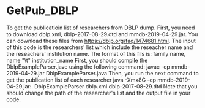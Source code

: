 # GetPub_DBLP
To get the publicatioin list of researchers from DBLP dump. First, you need to download dblp.xml, dblp-2017-08-29.dtd and mmdb-2019-04-29.jar. You can download these files from https://dblp.org/faq/1474681.html. 
The input of this code is the researchers' list which include the reseacher name and the reseachers' institution name. The format of this fils is: family name, name "\t"	institution_name
 First, you should compile the DblpExampleParser.jave using the following command:
 javac -cp mmdb-2019-04-29.jar DblpExampleParser.java
Then, you run the next command to get the publication list of each researcher
java -Xmx8G -cp mmdb-2019-04-29.jar:. DblpExampleParser dblp.xml dblp-2017-08-29.dtd
Note that you should change the path of the researcher's list and the output file in your code. 
